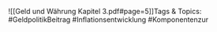 
![[Geld und Währung Kapitel 3.pdf#page=5]]Tags & Topics:
   #GeldpolitikBeitrag
   #Inflationsentwicklung
   #Komponentenzur